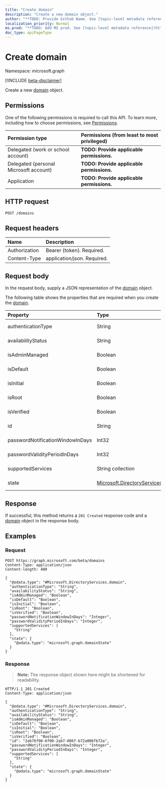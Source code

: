 ```yaml
---
title: "Create domain"
description: "Create a new domain object."
author: "**TODO: Provide Github Name. See [topic-level metadata reference](https://msgo.azurewebsites.net/add/document/guidelines/metadata.html#topic-level-metadata)**"
localization_priority: Normal
ms.prod: "**TODO: Add MS prod. See [topic-level metadata reference](https://msgo.azurewebsites.net/add/document/guidelines/metadata.html#topic-level-metadata)**"
doc_type: apiPageType
---
```


# Create domain
Namespace: microsoft.graph

[!INCLUDE [beta-disclaimer](../../includes/beta-disclaimer.md)]

Create a new [domain](../resources/domain.md) object.

## Permissions
One of the following permissions is required to call this API. To learn more, including how to choose permissions, see [Permissions](/graph/permissions-reference).

|Permission type|Permissions (from least to most privileged)|
|:---|:---|
|Delegated (work or school account)|**TODO: Provide applicable permissions.**|
|Delegated (personal Microsoft account)|**TODO: Provide applicable permissions.**|
|Application|**TODO: Provide applicable permissions.**|

## HTTP request

<!-- {
  "blockType": "ignored"
}
-->
``` http
POST /domains
```

## Request headers
|Name|Description|
|:---|:---|
|Authorization|Bearer {token}. Required.|
|Content-Type|application/json. Required.|

## Request body
In the request body, supply a JSON representation of the [domain](../resources/domain.md) object.

The following table shows the properties that are required when you create the [domain](../resources/domain.md).

|Property|Type|Description|
|:---|:---|:---|
|authenticationType|String|**TODO: Add Description**|
|availabilityStatus|String|**TODO: Add Description**|
|isAdminManaged|Boolean|**TODO: Add Description**|
|isDefault|Boolean|**TODO: Add Description**|
|isInitial|Boolean|**TODO: Add Description**|
|isRoot|Boolean|**TODO: Add Description**|
|isVerified|Boolean|**TODO: Add Description**|
|id|String|**TODO: Add Description**|
|passwordNotificationWindowInDays|Int32|**TODO: Add Description**|
|passwordValidityPeriodInDays|Int32|**TODO: Add Description**|
|supportedServices|String collection|**TODO: Add Description**|
|state|[Microsoft.DirectoryServices.domainState](../resources/domainstate.md)|**TODO: Add Description**|



## Response

If successful, this method returns a `201 Created` response code and a [domain](../resources/domain.md) object in the response body.

## Examples

### Request
<!-- {
  "blockType": "request",
  "name": "create_domain_from_domains"
}
-->
``` http
POST https://graph.microsoft.com/beta/domains
Content-Type: application/json
Content-length: 480

{
  "@odata.type": "#Microsoft.DirectoryServices.domain",
  "authenticationType": "String",
  "availabilityStatus": "String",
  "isAdminManaged": "Boolean",
  "isDefault": "Boolean",
  "isInitial": "Boolean",
  "isRoot": "Boolean",
  "isVerified": "Boolean",
  "passwordNotificationWindowInDays": "Integer",
  "passwordValidityPeriodInDays": "Integer",
  "supportedServices": [
    "String"
  ],
  "state": {
    "@odata.type": "microsoft.graph.domainState"
  }
}
```


### Response
>**Note:** The response object shown here might be shortened for readability.
<!-- {
  "blockType": "response",
  "truncated": true,
  "@odata.type": "Microsoft.DirectoryServices.domain"
}
-->
``` http
HTTP/1.1 201 Created
Content-Type: application/json

{
  "@odata.type": "#Microsoft.DirectoryServices.domain",
  "authenticationType": "String",
  "availabilityStatus": "String",
  "isAdminManaged": "Boolean",
  "isDefault": "Boolean",
  "isInitial": "Boolean",
  "isRoot": "Boolean",
  "isVerified": "Boolean",
  "id": "2ab76f00-6f00-2ab7-006f-b72a006fb72a",
  "passwordNotificationWindowInDays": "Integer",
  "passwordValidityPeriodInDays": "Integer",
  "supportedServices": [
    "String"
  ],
  "state": {
    "@odata.type": "microsoft.graph.domainState"
  }
}
```

